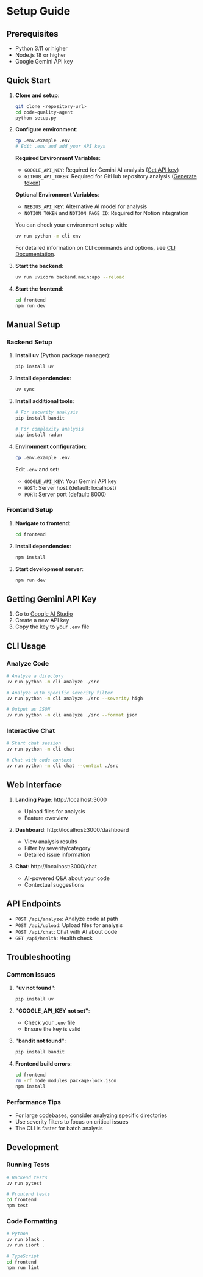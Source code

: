 # Setup Guide

## Prerequisites

- Python 3.11 or higher
- Node.js 18 or higher
- Google Gemini API key

## Quick Start

1. **Clone and setup**:
   ```bash
   git clone <repository-url>
   cd code-quality-agent
   python setup.py
   ```

2. **Configure environment**:
   ```bash
   cp .env.example .env
   # Edit .env and add your API keys
   ```

   **Required Environment Variables**:
   - `GOOGLE_API_KEY`: Required for Gemini AI analysis ([Get API key](https://ai.google.dev/tutorials/setup))
   - `GITHUB_API_TOKEN`: Required for GitHub repository analysis ([Generate token](https://docs.github.com/en/authentication/keeping-your-account-and-data-secure/managing-your-personal-access-tokens))
   
   **Optional Environment Variables**:
   - `NEBIUS_API_KEY`: Alternative AI model for analysis
   - `NOTION_TOKEN` and `NOTION_PAGE_ID`: Required for Notion integration
   
   You can check your environment setup with:
   ```bash
   uv run python -m cli env
   ```
   
   For detailed information on CLI commands and options, see [CLI Documentation](CLI.md).

3. **Start the backend**:
   ```bash
   uv run uvicorn backend.main:app --reload
   ```

4. **Start the frontend**:
   ```bash
   cd frontend
   npm run dev
   ```

## Manual Setup

### Backend Setup

1. **Install uv** (Python package manager):
   ```bash
   pip install uv
   ```

2. **Install dependencies**:
   ```bash
   uv sync
   ```

3. **Install additional tools**:
   ```bash
   # For security analysis
   pip install bandit
   
   # For complexity analysis
   pip install radon
   ```

4. **Environment configuration**:
   ```bash
   cp .env.example .env
   ```
   
   Edit `.env` and set:
   - `GOOGLE_API_KEY`: Your Gemini API key
   - `HOST`: Server host (default: localhost)
   - `PORT`: Server port (default: 8000)

### Frontend Setup

1. **Navigate to frontend**:
   ```bash
   cd frontend
   ```

2. **Install dependencies**:
   ```bash
   npm install
   ```

3. **Start development server**:
   ```bash
   npm run dev
   ```

## Getting Gemini API Key

1. Go to [Google AI Studio](https://makersuite.google.com/app/apikey)
2. Create a new API key
3. Copy the key to your `.env` file

## CLI Usage

### Analyze Code
```bash
# Analyze a directory
uv run python -m cli analyze ./src

# Analyze with specific severity filter
uv run python -m cli analyze ./src --severity high

# Output as JSON
uv run python -m cli analyze ./src --format json
```

### Interactive Chat
```bash
# Start chat session
uv run python -m cli chat

# Chat with code context
uv run python -m cli chat --context ./src
```

## Web Interface

1. **Landing Page**: http://localhost:3000
   - Upload files for analysis
   - Feature overview

2. **Dashboard**: http://localhost:3000/dashboard
   - View analysis results
   - Filter by severity/category
   - Detailed issue information

3. **Chat**: http://localhost:3000/chat
   - AI-powered Q&A about your code
   - Contextual suggestions

## API Endpoints

- `POST /api/analyze`: Analyze code at path
- `POST /api/upload`: Upload files for analysis
- `POST /api/chat`: Chat with AI about code
- `GET /api/health`: Health check

## Troubleshooting

### Common Issues

1. **"uv not found"**:
   ```bash
   pip install uv
   ```

2. **"GOOGLE_API_KEY not set"**:
   - Check your `.env` file
   - Ensure the key is valid

3. **"bandit not found"**:
   ```bash
   pip install bandit
   ```

4. **Frontend build errors**:
   ```bash
   cd frontend
   rm -rf node_modules package-lock.json
   npm install
   ```

### Performance Tips

- For large codebases, consider analyzing specific directories
- Use severity filters to focus on critical issues
- The CLI is faster for batch analysis

## Development

### Running Tests
```bash
# Backend tests
uv run pytest

# Frontend tests
cd frontend
npm test
```

### Code Formatting
```bash
# Python
uv run black .
uv run isort .

# TypeScript
cd frontend
npm run lint
```